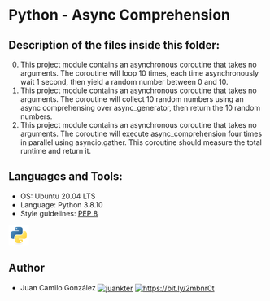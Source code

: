 # Python - Async Comprehension

## Description of the files inside this folder:


0. This project module contains an asynchronous coroutine that takes no arguments. The coroutine will loop 10 times, each time asynchronously wait 1 second, then yield a random number between 0 and 10.
1. This project module contains an asynchronous coroutine that takes no arguments. The coroutine will collect 10 random numbers using an async comprehensing over async_generator, then return the 10 random numbers.
2. This project module contains an asynchronous coroutine that takes no arguments. The coroutine will execute async_comprehension four times in parallel using asyncio.gather. This coroutine should measure the
total runtime and return it.


## Languages and Tools:

- OS: Ubuntu 20.04 LTS
- Language: Python 3.8.10
- Style guidelines: [PEP 8](https://www.python.org/dev/peps/pep-0008/)

<p align="left"> <a href="https://www.python.org" target="_blank" rel="noreferrer"> <img src="https://raw.githubusercontent.com/devicons/devicon/master/icons/python/python-original.svg" alt="python" width="40" height="40"/> </a> </p>


## Author

- Juan Camilo González <a href="https://twitter.com/juankter" target="blank"><img align="center" src="https://raw.githubusercontent.com/rahuldkjain/github-profile-readme-generator/master/src/images/icons/Social/twitter.svg" alt="juankter" height="30" width="40" /></a>
<a href="https://bit.ly/2MBNR0t" target="blank"><img align="center" src="https://raw.githubusercontent.com/rahuldkjain/github-profile-readme-generator/master/src/images/icons/Social/linked-in-alt.svg" alt="https://bit.ly/2mbnr0t" height="30" width="40" /></a>
